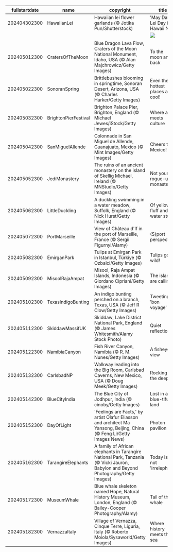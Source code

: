 |fullstartdate|name|copyright|title|image|
|--|--|--|--|--|
202404302300|HawaiianLei|Hawaiian lei flower garlands (© Jotika Pun/Shutterstock)|'May Day is Lei Day in Hawaii Nei'|![](/en-GB/2024/05/202404302300HawaiianLei.jpg)|
||||![](/en-GB/2024/05/.jpg)|
202405012300|CratersOfTheMoon|Blue Dragon Lava Flow, Craters of the Moon National Monument, Idaho, USA (© Alan Majchrowicz/Getty Images)|To the moon and back|![](/en-GB/2024/05/202405012300CratersOfTheMoon.jpg)|
202405022300|SonoranSpring|Brittlebushes blooming in springtime, Sonoran Desert, Arizona, USA (© Charles Harker/Getty Images)|Even the hottest places are cool!|![](/en-GB/2024/05/202405022300SonoranSpring.jpg)|
202405032300|BrightonPierFestival|Brighton Palace Pier, Brighton, England (© Michael Jewes/iStock/Getty Images)|Where art meets culture|![](/en-GB/2024/05/202405032300BrightonPierFestival.jpg)|
202405042300|SanMiguelAllende|Colonnade in San Miguel de Allende, Guanajuato, Mexico (© Mint Images/Getty Images)|Cheers to Mexico!|![](/en-GB/2024/05/202405042300SanMiguelAllende.jpg)|
202405052300|JediMonastery|The ruins of an ancient monastery on the island of Skellig Michael, Ireland (© MNStudio/Getty Images)|Not your rogue-ular monastery|![](/en-GB/2024/05/202405052300JediMonastery.jpg)|
202405062300|LittleDuckling|A duckling swimming in a water meadow, Suffolk, England (© Nick Hurst/Getty Images)|Of yellow fluff and water stuff|![](/en-GB/2024/05/202405062300LittleDuckling.jpg)|
202405072300|PortMarseille|View of Château d'If in the port of Marseille, France (© Sergii Figurnyi/Alamy)|(S)port perspective|![](/en-GB/2024/05/202405072300PortMarseille.jpg)|
202405082300|EmirganPark|Tulips at Emirgan Park in Istanbul, Türkiye (© Ozbalci/Getty Images)|Tulips gone wild!|![](/en-GB/2024/05/202405082300EmirganPark.jpg)|
202405092300|MisoolRajaAmpat|Misool, Raja Ampat Islands, Indonesia (© Giordano Cipriani/Getty Images)|The islands are calling!|![](/en-GB/2024/05/202405092300MisoolRajaAmpat.jpg)|
202405102300|TexasIndigoBunting|An indigo bunting perched on a branch, Texas, USA (© Jeff R Clow/Getty Images)|Tweeting 'bon voyage'|![](/en-GB/2024/05/202405102300TexasIndigoBunting.jpg)|
202405112300|SkiddawMassifUK|Skiddaw, Lake District National Park, England (© James Whitesmith/Alamy Stock Photo)|Quiet reflection|![](/en-GB/2024/05/202405112300SkiddawMassifUK.jpg)|
202405122300|NamibiaCanyon|Fish River Canyon, Namibia (© R. M. Nunes/Getty Images)|A fisheye view|![](/en-GB/2024/05/202405122300NamibiaCanyon.jpg)|
202405132300|CarlsbadNP|Walkway leading into the Big Room, Carlsbad Caverns, New Mexico, USA (© Doug Meek/Getty Images)|Rocking in the deep|![](/en-GB/2024/05/202405132300CarlsbadNP.jpg)|
202405142300|BlueCityIndia|The Blue City of Jodhpur, India (© cinoby/Getty Images)|Lost in a blue-tiful land|![](/en-GB/2024/05/202405142300BlueCityIndia.jpg)|
202405152300|DayOfLight|'Feelings are Facts,' by artist Olafur Eliasson and architect Ma Yansong, Beijing, China (© Feng Li/Getty Images News)|Photon pavilion|![](/en-GB/2024/05/202405152300DayOfLight.jpg)|
202405162300|TarangireElephants|A family of African elephants in Tarangire National Park, Tanzania (© Vicki Jauron, Babylon and Beyond Photography/Getty Images)|Today is not 'irrelephant'|![](/en-GB/2024/05/202405162300TarangireElephants.jpg)|
202405172300|MuseumWhale|Blue whale skeleton named Hope, Natural History Museum, London, England (© Bailey-Cooper Photography/Alamy)|Tail of the whale|![](/en-GB/2024/05/202405172300MuseumWhale.jpg)|
202405182300|VernazzaItaly|Village of Vernazza, Cinque Terre, Liguria, Italy (© Roberto Moiola/Sysaworld/Getty Images)|Where history meets the sea|![](/en-GB/2024/05/202405182300VernazzaItaly.jpg)|
